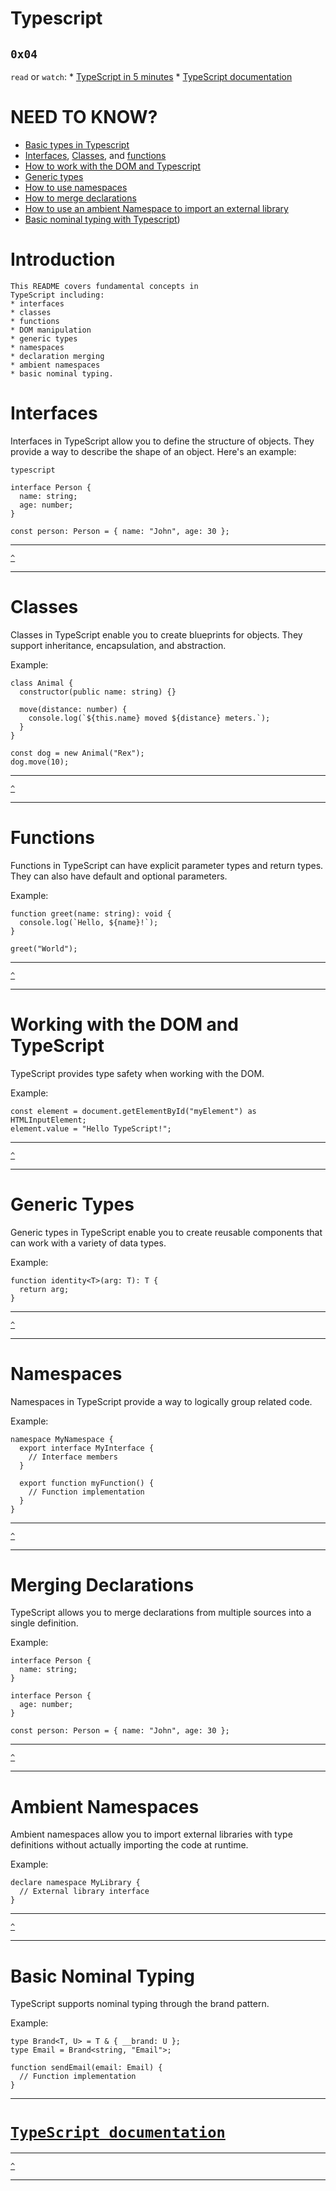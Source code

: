 # Typescript
[]() `0x04` []()
---


`read` or `watch`:
	* [TypeScript in 5 minutes](https://www.typescriptlang.org/docs/handbook/typescript-in-5-minutes.html)
	* [TypeScript documentation](https://www.typescriptlang.org/docs/handbook/basic-types.html)

# NEED TO KNOW?
* [Basic types in Typescript](#introduction)
* [Interfaces](#interfaces), [Classes](#classes), and [functions](#functions)
* [How to work with the DOM and Typescript](#working-with-the-dom-and-typescript)
* [Generic types](#generic-types)
* [How to use namespaces](#namespaces)
* [How to merge declarations](#merging-declarations)
* [How to use an ambient Namespace to import an external library](#ambient-namespaces)
* [Basic nominal typing with Typescript](#basic-nominal-typing))

# Introduction
```
This README covers fundamental concepts in
TypeScript including:
* interfaces
* classes
* functions
* DOM manipulation
* generic types
* namespaces
* declaration merging
* ambient namespaces
* basic nominal typing.
```


# Interfaces
Interfaces in TypeScript allow you to define the structure of objects. They provide a way to describe the shape of an object. Here's an example:
```
typescript

interface Person {
  name: string;
  age: number;
}

const person: Person = { name: "John", age: 30 };
```
---

[`^`](#need-to-know)

---
# Classes
Classes in TypeScript enable you to create blueprints for objects. They support inheritance, encapsulation, and abstraction.

Example:
```
class Animal {
  constructor(public name: string) {}
  
  move(distance: number) {
    console.log(`${this.name} moved ${distance} meters.`);
  }
}

const dog = new Animal("Rex");
dog.move(10);

```
---

[`^`](#need-to-know)

---
# Functions
Functions in TypeScript can have explicit parameter types and return types. They can also have default and optional parameters.

Example:
```
function greet(name: string): void {
  console.log(`Hello, ${name}!`);
}

greet("World");

```
---

[`^`](#need-to-know)

---
# Working with the DOM and TypeScript
TypeScript provides type safety when working with the DOM.

Example:
```
const element = document.getElementById("myElement") as HTMLInputElement;
element.value = "Hello TypeScript!";

```
---

[`^`](#need-to-know)

---
# Generic Types
Generic types in TypeScript enable you to create reusable components that can work with a variety of data types.

Example:
```
function identity<T>(arg: T): T {
  return arg;
}

```
---

[`^`](#need-to-know)

---
# Namespaces
Namespaces in TypeScript provide a way to logically group related code.

Example:
```
namespace MyNamespace {
  export interface MyInterface {
    // Interface members
  }

  export function myFunction() {
    // Function implementation
  }
}

```
---

[`^`](#need-to-know)

---
# Merging Declarations
TypeScript allows you to merge declarations from multiple sources into a single definition.

Example:
```
interface Person {
  name: string;
}

interface Person {
  age: number;
}

const person: Person = { name: "John", age: 30 };

```
---

[`^`](#need-to-know)

---
# Ambient Namespaces
Ambient namespaces allow you to import external libraries with type definitions without actually importing the code at runtime.

Example:
```
declare namespace MyLibrary {
  // External library interface
}

```
---

[`^`](#need-to-know)

---
# Basic Nominal Typing
TypeScript supports nominal typing through the brand pattern.

Example:
```
type Brand<T, U> = T & { __brand: U };
type Email = Brand<string, "Email">;

function sendEmail(email: Email) {
  // Function implementation
}

```


---
# [`TypeScript documentation`](https://www.typescriptlang.org/docs/handbook/basic-types.html)
---

[`^`](#need-to-know)

---
